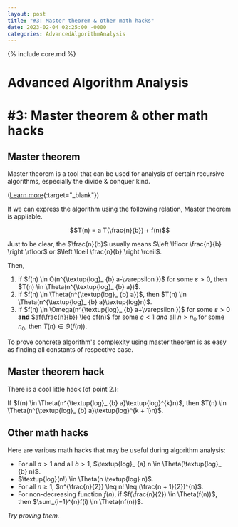 ```yaml
---
layout: post
title: "#3: Master theorem & other math hacks"
date: 2023-02-04 02:25:00 -0000
categories: AdvancedAlgorithmAnalysis
---
```


{% include core.md %}

# Advanced Algorithm Analysis
# \#3: Master theorem & other math hacks

## Master theorem

Master theorem is a tool that can be used for analysis of certain recursive algorithms, especially the divide & conquer kind.

([Learn more](https://en.wikipedia.org/wiki/Master_theorem_(analysis_of_algorithms)){:target="_blank"})

If we can express the algorithm using the following relation, Master theorem is appliable.

$$T(n) = a T(\frac{n}{b}) + f(n)$$

Just to be clear, the $\frac{n}{b}$ usually means $\left \lfloor \frac{n}{b} \right \rfloor$ or $\left \lceil \frac{n}{b} \right \rceil$.

Then,

1. If $f(n) \in O(n^{\textup{log}_ {b} a-\varepsilon })$ for some $\varepsilon > 0$, then $T(n) \in \Theta(n^{\textup{log}_ {b} a})$.
2. If $f(n) \in \Theta(n^{\textup{log}_ {b} a})$, then $T(n) \in \Theta(n^{\textup{log}_ {b} a}\textup{log}n)$.
3. If $f(n) \in \Omega(n^{\textup{log}_ {b} a+\varepsilon })$ for some $\varepsilon > 0$ **and** $af(\frac{n}{b}) \leq cf(n)$ for some $c < 1$ *and* all $n > n_{0}$ for some $n_{0}$, then $T(n) \in \Theta(f(n))$.

To prove concrete algorithm's complexity using master theorem is as easy as finding all constants of respective case.

## Master theorem hack

There is a cool little hack (of point 2.):

If $f(n) \in \Theta(n^{\textup{log}_ {b} a}\textup{log}^{k}n)$, then $T(n) \in \Theta(n^{\textup{log}_ {b} a}\textup{log}^{k + 1}n)$.

## Other math hacks

Here are various math hacks that may be useful during algorithm analysis:

- For all $a > 1$ and all $b > 1$, $\textup{log}_ {a} n \in \Theta(\textup{log}_ {b} n)$.
- $\textup{log}(n!) \in \Theta(n \textup{log} n)$.
- For all $n \geq 1$, $n^{\frac{n}{2}} \leq n! \leq (\frac{n + 1}{2})^{n}$.
- For non-decreasing function $f(n)$, if $f(\frac{n}{2}) \in \Theta(f(n))$, then $\sum_{i=1}^{n}f(i) \in \Theta(nf(n))$.

*Try proving them.*

